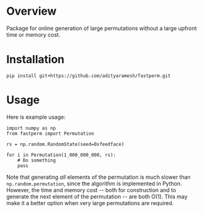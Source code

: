 # Overview

Package for online generation of large permutations without a large upfront time or memory cost.

# Installation

    pip install git+https://github.com/adityaramesh/fastperm.git

# Usage

Here is example usage:

    import numpy as np
    from fastperm import Permutation

    rs = np.random.RandomState(seed=0xfeedface)

    for i in Permutation(1_000_000_000, rs):
        # Do something
        pass

Note that generating _all_ elements of the permutation is much slower than `np.random.permutation`, since the algorithm
is implemented in Python. However, the time and memory cost -- both for construction and to generate the next element of
the permutation -- are both O(1). This may make it a better option when very large permutations are required.
